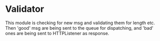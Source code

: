 Validator
=========
This module is checking for new msg and validating them for length etc.
Then 'good' msg are being sent to the queue for dispatching,
and 'bad' ones are being sent to HTTPListener as response.
